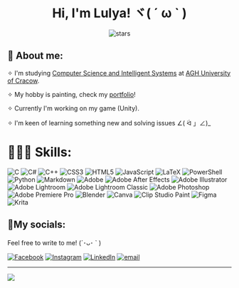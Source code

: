 <h1 align="center">Hi, I'm Lulya! ヾ( ´ ω ` )</h1>

<div align="center">
  
![stars](https://i.ibb.co/Kj8SYpKM/stars.png)
  
</div>

## 🩷 About me:
✧ I'm studying [Computer Science and Intelligent Systems](https://www.eaiib.agh.edu.pl/informatyka-i-systemy-inteligentne/) at [AGH University of Cracow](https://www.agh.edu.pl/).<br/>

✧ My hobby is painting, check my [portfolio](https://phynxart.carrd.co/#)!<br/>

✧ Currently I'm working on my game (Unity). <br/>

✧ I'm keen of learning something new and solving issues ∠( ᐛ 」∠)_<br/>

# 👩🏻‍💻 Skills:
![C](https://img.shields.io/badge/c-%2300599C.svg?style=for-the-badge&logo=c&logoColor=white) ![C#](https://img.shields.io/badge/c#-%2300599C.svg?style=for-the-badge&logo=c&logoColor=white) ![C++](https://img.shields.io/badge/c++-%2300599C.svg?style=for-the-badge&logo=c%2B%2B&logoColor=white) ![CSS3](https://img.shields.io/badge/css3-%231572B6.svg?style=for-the-badge&logo=css3&logoColor=white) ![HTML5](https://img.shields.io/badge/html5-%23E34F26.svg?style=for-the-badge&logo=html5&logoColor=white) ![JavaScript](https://img.shields.io/badge/javascript-%23323330.svg?style=for-the-badge&logo=javascript&logoColor=%23F7DF1E) ![LaTeX](https://img.shields.io/badge/latex-%23008080.svg?style=for-the-badge&logo=latex&logoColor=white) ![PowerShell](https://img.shields.io/badge/PowerShell-%235391FE.svg?style=for-the-badge&logo=powershell&logoColor=white) ![Python](https://img.shields.io/badge/python-3670A0?style=for-the-badge&logo=python&logoColor=ffdd54) ![Markdown](https://img.shields.io/badge/markdown-%23000000.svg?style=for-the-badge&logo=markdown&logoColor=white) ![Adobe](https://img.shields.io/badge/adobe-%23FF0000.svg?style=for-the-badge&logo=adobe&logoColor=white) ![Adobe After Effects](https://img.shields.io/badge/Adobe%20After%20Effects-9999FF.svg?style=for-the-badge&logo=Adobe%20After%20Effects&logoColor=white) ![Adobe Illustrator](https://img.shields.io/badge/adobe%20illustrator-%23FF9A00.svg?style=for-the-badge&logo=adobe%20illustrator&logoColor=white) ![Adobe Lightroom](https://img.shields.io/badge/Adobe%20Lightroom-31A8FF.svg?style=for-the-badge&logo=Adobe%20Lightroom&logoColor=white) ![Adobe Lightroom Classic](https://img.shields.io/badge/Adobe%20Lightroom%20Classic-31A8FF.svg?style=for-the-badge&logo=Adobe%20Lightroom%20Classic&logoColor=white) ![Adobe Photoshop](https://img.shields.io/badge/adobe%20photoshop-%2331A8FF.svg?style=for-the-badge&logo=adobe%20photoshop&logoColor=white) ![Adobe Premiere Pro](https://img.shields.io/badge/Adobe%20Premiere%20Pro-9999FF.svg?style=for-the-badge&logo=Adobe%20Premiere%20Pro&logoColor=white) ![Blender](https://img.shields.io/badge/blender-%23F5792A.svg?style=for-the-badge&logo=blender&logoColor=white) ![Canva](https://img.shields.io/badge/Canva-%2300C4CC.svg?style=for-the-badge&logo=Canva&logoColor=white) ![Clip Studio Paint](https://img.shields.io/badge/ClipStudioPaint-%23CFD3D3.svg?style=for-the-badge&logo=ClipStudioPaint&logoColor=white) ![Figma](https://img.shields.io/badge/figma-%23F24E1E.svg?style=for-the-badge&logo=figma&logoColor=white) ![Krita](https://img.shields.io/badge/Krita-203759?style=for-the-badge&logo=krita&logoColor=EEF37B)

## 📎My socials:
Feel free to write to me! (´･ᴗ･ ` )<br/>

[![Facebook](https://img.shields.io/badge/Facebook-%231877F2.svg?logo=Facebook&logoColor=white)](https://www.facebook.com/profile.php?id=61551485814046) [![Instagram](https://img.shields.io/badge/Instagram-%23E4405F.svg?logo=Instagram&logoColor=white)](https://instagram.com/a.dangerous.killjoy) [![LinkedIn](https://img.shields.io/badge/LinkedIn-%230077B5.svg?logo=linkedin&logoColor=white)](https://www.linkedin.com/in/yuliya-matsulevich-35a73536a/) [![email](https://img.shields.io/badge/Email-D14836?logo=gmail&logoColor=white)](mailto:5044543@gmail.com) 

---
[![](https://visitcount.itsvg.in/api?id=YulyaMatsu&icon=0&color=0)](https://visitcount.itsvg.in)


